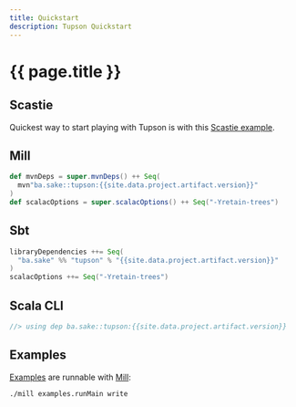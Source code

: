 ```yaml
---
title: Quickstart
description: Tupson Quickstart
---
```


# {{ page.title }}

## Scastie

Quickest way to start playing with Tupson is with this [Scastie example](https://scastie.scala-lang.org/KQfj7lUST0i2Iz4lZOEwOQ).

## Mill

```scala
def mvnDeps = super.mvnDeps() ++ Seq(
  mvn"ba.sake::tupson:{{site.data.project.artifact.version}}"
)
def scalacOptions = super.scalacOptions() ++ Seq("-Yretain-trees")
```

## Sbt

```scala
libraryDependencies ++= Seq(
  "ba.sake" %% "tupson" % "{{site.data.project.artifact.version}}"
)
scalacOptions ++= Seq("-Yretain-trees")
```

## Scala CLI

```scala
//> using dep ba.sake::tupson:{{site.data.project.artifact.version}}
```

## Examples

[Examples](${Consts.GhSourcesUrl}/examples/src/main/scala) are runnable with [Mill](https://com-lihaoyi.github.io/mill/mill/Intro_to_Mill.html):

```sh
./mill examples.runMain write
```
